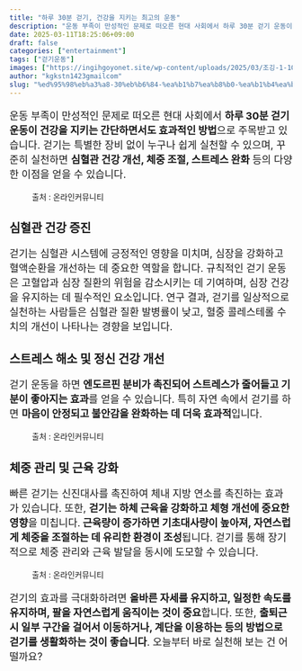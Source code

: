```yaml
---
title: "하루 30분 걷기, 건강을 지키는 최고의 운동"
description: "운동 부족이 만성적인 문제로 떠오른 현대 사회에서 하루 30분 걷기 운동이 건강을 지키는 간단하면서도 효과적인 방법으로 주목받고 있습니다. 걷기는 특별한 장비 없이 누구나 쉽게 실천할 수 있으며, 꾸준히 실천하면 심혈관 건강 개선, 체중 조절, 스트레스 완화 등의 다양"
date: 2025-03-11T18:25:06+09:00
draft: false
categories: ["entertainment"]
tags: ["걷기운동"]
images: ["https://ingihgoyonet.site/wp-content/uploads/2025/03/조깅-1-1024x576.jpg", "https://ingihgoyonet.site/wp-content/uploads/2025/03/걷기운동-1024x683.jpg", "https://ingihgoyonet.site/wp-content/uploads/2025/03/스트레칭-1-1024x683.jpg"]
author: "kgkstn1423gmailcom"
slug: "%ed%95%98%eb%a3%a8-30%eb%b6%84-%ea%b1%b7%ea%b8%b0-%ea%b1%b4%ea%b0%95%ec%9d%84-%ec%a7%80%ed%82%a4%eb%8a%94-%ec%b5%9c%ea%b3%a0%ec%9d%98-%ec%9a%b4%eb%8f%99"
---
```


<p style="font-size:18px"><a href="https://ingihgoyonet.site/wp-admin/edit.php?post_type=post"></a>운동 부족이 만성적인 문제로 떠오른 현대 사회에서 <strong>하루 30분 걷기 운동이 건강을 지키는 간단하면서도 효과적인 방법</strong>으로 주목받고 있습니다. 걷기는 특별한 장비 없이 누구나 쉽게 실천할 수 있으며, 꾸준히 실천하면 <strong>심혈관 건강 개선, 체중 조절, 스트레스 완화</strong> 등의 다양한 이점을 얻을 수 있습니다.</p> <figure ><img src="https://ingihgoyonet.site/wp-content/uploads/2025/03/조깅-1-1024x576.jpg" alt="" style="aspect-ratio:16/9;object-fit:cover"/><figcaption >출처 : 온라인커뮤니티</figcaption></figure> <h2 >심혈관 건강 증진</h2> <p style="font-size:18px">걷기는 심혈관 시스템에 긍정적인 영향을 미치며, 심장을 강화하고 혈액순환을 개선하는 데 중요한 역할을 합니다. 규칙적인 걷기 운동은 고혈압과 심장 질환의 위험을 감소시키는 데 기여하며, 심장 건강을 유지하는 데 필수적인 요소입니다. 연구 결과, 걷기를 일상적으로 실천하는 사람들은 심혈관 질환 발병률이 낮고, 혈중 콜레스테롤 수치의 개선이 나타나는 경향을 보입니다.</p> <h2 >스트레스 해소 및 정신 건강 개선</h2> <p style="font-size:18px">걷기 운동을 하면 <strong>엔도르핀 분비가 촉진되어 스트레스가 줄어들고 기분이 좋아지는 효과</strong>를 얻을 수 있습니다. 특히 자연 속에서 걷기를 하면 <strong>마음이 안정되고 불안감을 완화하는 데 더욱 효과적</strong>입니다.</p> <figure ><img src="https://ingihgoyonet.site/wp-content/uploads/2025/03/걷기운동-1024x683.jpg" alt="" style="aspect-ratio:16/9;object-fit:cover"/><figcaption >출처 : 온라인커뮤니티</figcaption></figure> <h2 >체중 관리 및 근육 강화</h2> <p style="font-size:18px">빠른 걷기는 신진대사를 촉진하여 체내 지방 연소를 촉진하는 효과가 있습니다. 또한, <strong>걷기는 하체 근육을 강화하고 체형 개선에 중요한 영향</strong>을 미칩니다.<strong> 근육량이 증가하면 기초대사량이 높아져, 자연스럽게 체중을 조절하는 데 유리한 환경이 조성</strong>됩니다. 걷기를 통해 장기적으로 체중 관리와 근육 발달을 동시에 도모할 수 있습니다.</p> <figure ><img src="https://ingihgoyonet.site/wp-content/uploads/2025/03/스트레칭-1-1024x683.jpg" alt="" style="aspect-ratio:16/9;object-fit:cover"/><figcaption >출처 : 온라인커뮤니티</figcaption></figure> <p style="font-size:18px">걷기의 효과를 극대화하려면 <strong>올바른 자세를 유지하고, 일정한 속도를 유지하며, 팔을 자연스럽게 움직이는 것이 중요</strong>합니다. 또한, <strong>출퇴근 시 일부 구간을 걸어서 이동하거나, 계단을 이용하는 등의 방법으로 걷기를 생활화하는 것이 좋습니다</strong>. 오늘부터 바로 실천해 보는 건 어떨까요? </p>